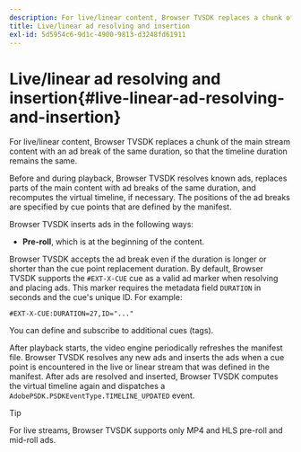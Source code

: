 ```yaml
---
description: For live/linear content, Browser TVSDK replaces a chunk of the main stream content with an ad break of the same duration, so that the timeline duration remains the same.
title: Live/linear ad resolving and insertion
exl-id: 5d5954c6-9d1c-4900-9813-d3248fd61911
---
```

# Live/linear ad resolving and insertion{#live-linear-ad-resolving-and-insertion}

For live/linear content, Browser TVSDK replaces a chunk of the main stream content with an ad break of the same duration, so that the timeline duration remains the same.

Before and during playback, Browser TVSDK resolves known ads, replaces parts of the main content with ad breaks of the same duration, and recomputes the virtual timeline, if necessary. The positions of the ad breaks are specified by cue points that are defined by the manifest.

Browser TVSDK inserts ads in the following ways:

* **Pre-roll**, which is at the beginning of the content.

Browser TVSDK accepts the ad break even if the duration is longer or shorter than the cue point replacement duration. By default, Browser TVSDK supports the `#EXT-X-CUE` cue as a valid ad marker when resolving and placing ads. This marker requires the metadata field `DURATION` in seconds and the cue's unique ID. For example: 

```
#EXT-X-CUE:DURATION=27,ID="..."
```

You can define and subscribe to additional cues (tags).

After playback starts, the video engine periodically refreshes the manifest file. Browser TVSDK resolves any new ads and inserts the ads when a cue point is encountered in the live or linear stream that was defined in the manifest. After ads are resolved and inserted, Browser TVSDK computes the virtual timeline again and dispatches a `AdobePSDK.PSDKEventType.TIMELINE_UPDATED` event.

>[!TIP]
>
>For live streams, Browser TVSDK supports only MP4 and HLS pre-roll and mid-roll ads.

